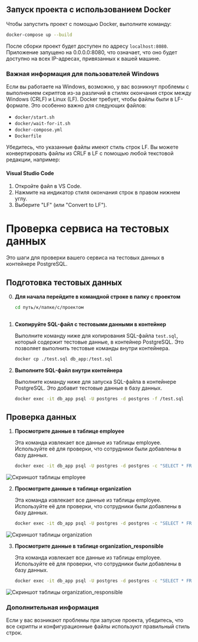 
## Запуск проекта с использованием Docker

Чтобы запустить проект с помощью Docker, выполните команду:

```bash
docker-compose up --build
```

После сборки проект будет доступен по адресу `localhost:8080`. Приложение запущено на 0.0.0.0:8080, что означает, что оно будет доступно на всех IP-адресах, привязанных к вашей машине.

### Важная информация для пользователей Windows

Если вы работаете на Windows, возможно, у вас возникнут проблемы с выполнением скриптов из-за различий в стилях окончания строк между Windows (CRLF) и Linux (LF). Docker требует, чтобы файлы были в LF-формате. Это особенно важно для следующих файлов:

- `docker/start.sh`
- `docker/wait-for-it.sh`
- `docker-compose.yml`
- `Dockerfile`

Убедитесь, что указанные файлы имеют стиль строк LF. Вы можете конвертировать файлы из CRLF в LF с помощью любой текстовой редакции, например:

#### Visual Studio Code

1. Откройте файл в VS Code.
2. Нажмите на индикатор стиля окончания строк в правом нижнем углу.
3. Выберите "LF" (или "Convert to LF").

# Проверка сервиса на тестовых данных

Это шаги для проверки вашего сервиса на тестовых данных в контейнере PostgreSQL. 

## Подготовка тестовых данных

0. **Для начала перейдите в командной строке в папку с проектом**

   ```sh
   cd путь/к/папке/с/проектом
 
2. **Скопируйте SQL-файл с тестовыми данными в контейнер**

   Выполните команду ниже для копирования SQL-файла `test.sql`, который содержит тестовые данные, в контейнер PostgreSQL. Это позволяет выполнить тестовые команды внутри контейнера.

   ```sh
   docker cp ./test.sql db_app:/test.sql

3. **Выполните SQL-файл внутри контейнера**

   Выполните команду ниже для запуска SQL-файла в контейнере PostgreSQL. Это добавит тестовые данные в базу данных.

   ```sh
   docker exec -it db_app psql -U postgres -d postgres -f /test.sql

## Проверка данных

1. **Просмотрите данные в таблице employee**

   Эта команда извлекает все данные из таблицы employee. Используйте её для проверки, что сотрудники были добавлены в базу данных.

   ```sh
   docker exec -it db_app psql -U postgres -d postgres -c "SELECT * FROM employee;"

![Скриншот таблицы employee](images/employee_table.jpg)

2. **Просмотрите данные в таблице organization**

   Эта команда извлекает все данные из таблицы employee. Используйте её для проверки, что сотрудники были добавлены в базу данных.

   ```sh
   docker exec -it db_app psql -U postgres -d postgres -c "SELECT * FROM organization;"

![Скриншот таблицы organization](images/organization_table.jpg)

3. **Просмотрите данные в таблице organization_responsible**

   Эта команда извлекает все данные из таблицы employee. Используйте её для проверки, что сотрудники были добавлены в базу данных.

   ```sh
   docker exec -it db_app psql -U postgres -d postgres -c "SELECT * FROM organization_responsible;"

![Скриншот таблицы organization_responsible](images/organization_responsible_table.jpg)

### Дополнительная информация

Если у вас возникают проблемы при запуске проекта, убедитесь, что все скрипты и конфигурационные файлы используют правильный стиль строк.
